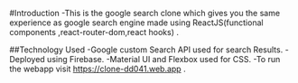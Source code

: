 #Introduction
-This is the google search clone which gives you the same experience as google search engine made using ReactJS(functional components ,react-router-dom,react hooks) .

##Technology Used
-Google custom Search API used for search Results.
-Deployed using Firebase.
-Material UI and Flexbox used for CSS.
-To run the webapp visit  https://clone-dd041.web.app . 
